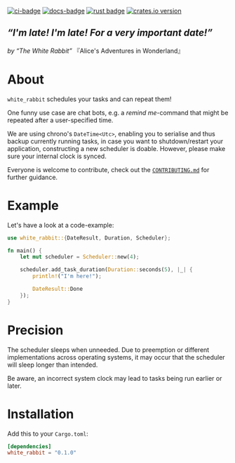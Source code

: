 [![ci-badge][]][ci] [![docs-badge][]][docs] [![rust badge]][rust link] [![crates.io version]][crates.io link]

## *“I'm late! I'm late! For a very important date!”*
*by “The White Rabbit”* 『Alice's Adventures in Wonderland』

# About

`white_rabbit` schedules your tasks and can repeat them!

One funny use case are chat bots, e.g. a *remind me*-command that might be
repeated after a user-specified time.

We are using chrono's `DateTime<Utc>`, enabling you to serialise and thus backup currently
running tasks, in case you want to shutdown/restart your application,
constructing a new scheduler is doable. However, please make sure your internal
clock is synced.

Everyone is welcome to contribute, check out
the [`CONTRIBUTING.md`](CONTRIBUTING.md) for further guidance.

# Example
Let's have a look at a code-example:

```rust
use white_rabbit::{DateResult, Duration, Scheduler};

fn main() {
    let mut scheduler = Scheduler::new(4);

    scheduler.add_task_duration(Duration::seconds(5), |_| {
        println!("I'm here!");

        DateResult::Done
    });
}
```

# Precision

The scheduler sleeps when unneeded. Due to preemption or different
implementations across operating systems, it may occur that the scheduler will
sleep longer than intended.

Be aware, an incorrect system clock may lead to tasks being run earlier or
later.

# Installation
Add this to your `Cargo.toml`:

```toml
[dependencies]
white_rabbit = "0.1.0"
```

[ci]: https://dev.azure.com/lakeware/white_rabbit/_build?definitionId=8
[ci-badge]: https://img.shields.io/azure-devops/build/lakeware/dfa18c4f-23ad-4c36-810f-144481ab4c93/8/master.svg?style=flat-square

[docs-badge]: https://img.shields.io/badge/docs-online-5023dd.svg?style=flat-square&colorB=32b6b7
[docs]: https://docs.rs/white_rabbit

[rust badge]: https://img.shields.io/badge/rust-1.34.1+-93450a.svg?style=flat-square&colorB=ff9a0d
[rust link]: https://blog.rust-lang.org/2019/04/25/Rust-1.34.1.html

[crates.io link]: https://crates.io/crates/white_rabbit
[crates.io version]: https://img.shields.io/crates/v/white_rabbit.svg?style=flat-square&colorB=b73732
